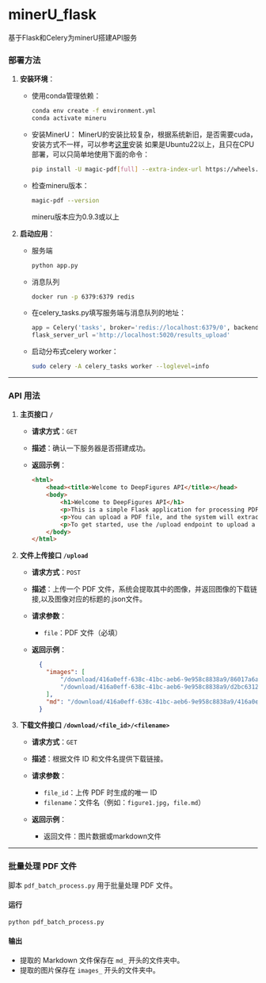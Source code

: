 # minerU_flask
基于Flask和Celery为minerU搭建API服务

### 部署方法

1. **安装环境**：
    - 使用conda管理依赖：
      ```bash
      conda env create -f environment.yml
      conda activate mineru
      ```
    - 安装MinerU：
      MinerU的安装比较复杂，根据系统新旧，是否需要cuda，安装方式不一样，可以参考[这里](https://github.com/opendatalab/MinerU/blob/master/README_zh-CN.md#%E5%BF%AB%E9%80%9F%E5%BC%80%E5%A7%8B)安装
      如果是Ubuntu22以上，且只在CPU部署，可以只简单地使用下面的命令：
      ```bash
      pip install -U magic-pdf[full] --extra-index-url https://wheels.myhloli.com -i https://mirrors.aliyun.com/pypi/simple
      ```      
    - 检查mineru版本：
      ```bash
      magic-pdf --version
      ```
      mineru版本应为0.9.3或以上

2. **启动应用**：
    - 服务端
      ```bash
      python app.py
      ```
    - 消息队列
      ```bash
      docker run -p 6379:6379 redis
      ```     
    - 在celery_tasks.py填写服务端与消息队列的地址：
      ```python
      app = Celery('tasks', broker='redis://localhost:6379/0', backend='redis://localhost:6379/0')
      flask_server_url ='http://localhost:5020/results_upload'
      ```
    - 启动分布式celery worker：
      ```bash
      sudo celery -A celery_tasks worker --loglevel=info
      ```
---
### API 用法

1. **主页接口 `/`**

    - **请求方式**：`GET`
    - **描述**：确认一下服务器是否搭建成功。

    - **返回示例**：
      ```html
      <html>
          <head><title>Welcome to DeepFigures API</title></head>
          <body>
              <h1>Welcome to DeepFigures API</h1>
              <p>This is a simple Flask application for processing PDF files containing figures.</p>
              <p>You can upload a PDF file, and the system will extract images and provide download links.</p>
              <p>To get started, use the /upload endpoint to upload a PDF.</p>
          </body>
      </html>
      ```

2. **文件上传接口 `/upload`**

    - **请求方式**：`POST`
    - **描述**：上传一个 PDF 文件，系统会提取其中的图像，并返回图像的下载链接,以及图像对应的标题的.json文件。
    
    - **请求参数**：
      - `file`：PDF 文件（必填）

    - **返回示例**：
      ```json
        {
          "images": [
              "/download/416a0eff-638c-41bc-aeb6-9e958c8838a9/86017a6aff5535bc2e188e14cc5f10ad6795938dbf546fbd7bdd51f1004ed2ec.jpg",
              "/download/416a0eff-638c-41bc-aeb6-9e958c8838a9/d2bc63122929dc94c3dac3442055728346c062c1f23588af8981026336d77357.jpg"
          ],
          "md": "/download/416a0eff-638c-41bc-aeb6-9e958c8838a9/416a0eff-638c-41bc-aeb6-9e958c8838a9.md"
        }
      ```
      

3. **下载文件接口 `/download/<file_id>/<filename>`**

    - **请求方式**：`GET`
    - **描述**：根据文件 ID 和文件名提供下载链接。
    
    - **请求参数**：
      - `file_id`：上传 PDF 时生成的唯一 ID
      - `filename`：文件名（例如：`figure1.jpg`，`file.md`）
    
    - **返回示例**：
      - 返回文件：图片数据或markdown文件
      
---

### 批量处理 PDF 文件

脚本 `pdf_batch_process.py` 用于批量处理 PDF 文件。

#### 运行

```bash
python pdf_batch_process.py
```

#### 输出

- 提取的 Markdown 文件保存在 `md_` 开头的文件夹中。
- 提取的图片保存在 `images_` 开头的文件夹中。

